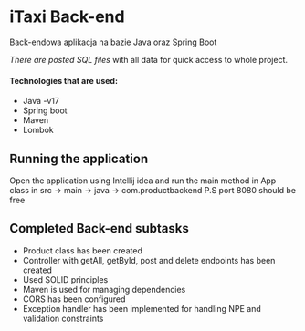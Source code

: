# iTaxi Back-end
Back-endowa aplikacja na bazie Java oraz Spring Boot

*There are posted SQL files* with all data for quick access to whole project.

#### **Technologies that are used**:
* Java -v17
* Spring boot
* Maven
* Lombok


## Running the application
Open the application using Intellij idea and run the main method in App class in src -> main -> java -> com.productbackend
P.S port 8080 should be free


## Completed Back-end subtasks

* Product class has been created 
* Controller with getAll, getById, post and delete endpoints has been created
* Used SOLID principles
* Maven is used for managing dependencies
* CORS has been configured
* Exception handler has been implemented for handling NPE and validation constraints